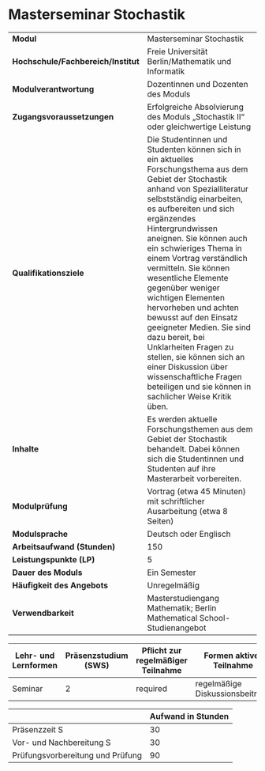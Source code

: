 # Masterseminar Stochastik
|                                    |   |
|------------------------------------|---|
|**Modul**                           | Masterseminar Stochastik |
|**Hochschule/Fachbereich/Institut** | Freie Universität Berlin/Mathematik und Informatik |
|**Modulverantwortung**              | Dozentinnen und Dozenten des Moduls |
|**Zugangsvoraussetzungen**          | Erfolgreiche Absolvierung des Moduls „Stochastik II“ oder gleichwertige Leistung |
|**Qualifikationsziele**             | Die Studentinnen und Studenten können sich in ein aktuelles Forschungsthema aus dem Gebiet der Stochastik anhand von Spezialliteratur selbstständig einarbeiten, es aufbereiten und sich ergänzendes Hintergrundwissen aneignen. Sie können auch ein schwieriges Thema in einem Vortrag verständlich vermitteln. Sie können wesentliche Elemente gegenüber weniger wichtigen Elementen hervorheben und achten bewusst auf den Einsatz geeigneter Medien. Sie sind dazu bereit, bei Unklarheiten Fragen zu stellen, sie können sich an einer Diskussion über wissenschaftliche Fragen beteiligen und sie können in sachlicher Weise Kritik üben. |
|**Inhalte**                         | Es werden aktuelle Forschungsthemen aus dem Gebiet der Stochastik behandelt. Dabei können sich die Studentinnen und Studenten auf ihre Masterarbeit vorbereiten. |
|**Modulprüfung**                    | Vortrag (etwa 45 Minuten) mit schriftlicher Ausarbeitung (etwa 8 Seiten) |
|**Modulsprache**                    | Deutsch oder Englisch |
|**Arbeitsaufwand (Stunden)**        | 150 |
|**Leistungspunkte (LP)**            | 5 |
|**Dauer des Moduls**                | Ein Semester |
|**Häufigkeit des Angebots**         | Unregelmäßig |
|**Verwendbarkeit**                  | Masterstudiengang Mathematik; Berlin Mathematical School-Studienangebot |

| Lehr- und Lernformen | Präsenzstudium <br> (SWS) | Pflicht zur regelmäßiger Teilnahme | Formen aktiver Teilnahme |
| ---------------------|---------------------------|------------------------------------|------------------------- |
| Seminar              | 2                         | required                           | regelmäßige Diskussionsbeiträge |

|   | Aufwand in Stunden |
| - |--------------------|
| Präsenzzeit S                            | 30    |
| Vor- und Nachbereitung S                 | 30    |
| Prüfungsvorbereitung und Prüfung         | 90    |
